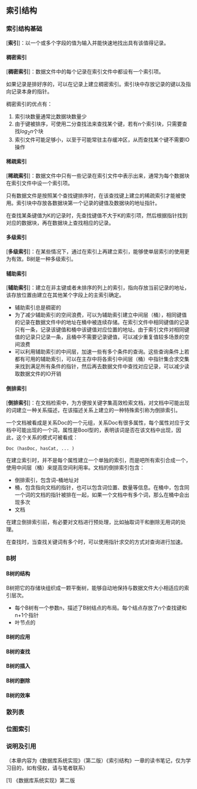 ## 索引结构

### 索引结构基础

[**索引**]：以一个或多个字段的值为输入并能快速地找出具有该值得记录。

#### 稠密索引

[**稠密索引**]：数据文件中的每个记录在索引文件中都设有一个索引项。

如果记录是排好序的，可以在记录上建立稠密索引。索引块中存放记录的键以及指向记录本身的指针。

稠密索引的优点有：

1. 索引块数量通常比数据块数量少
2. 由于键被排序，可使用二分查找法来查找某个键，若有n个索引块，只需要查找$log_2n$个块
3. 索引文件可能足够小，以至于可能常驻主存缓冲区，从而查找某个键不需要IO操作

#### 稀疏索引

[**稀疏索引**]：数据文件中只有一些记录在索引文件中表示出来，通常为每个数据块在索引文件中设一个索引项。

只有数据文件是按照某个查找键排序时，在该查找键上建立的稀疏索引才能被使用。索引块中存放各数据块第一个记录的键值及数据块的地址指针。

在查找某条键值为K的记录时，先查找键值不大于K的索引项，然后根据指针找到对应的数据块，再在数据块上查找相应的记录。

#### 多级索引

[**多级索引**]：在某些情况下，通过在索引上再建立索引，能够使单层索引的使用更为有效。B树是一种多级索引。

#### 辅助索引

[**辅助索引**]：建立在非主键或者未排序的列上的索引，指向存放当前记录的地址，该存放位置由建立在其他某个字段上的主索引确定。

- 辅助索引总是稠密的
- 为了减少辅助索引的空间浪费，可以为辅助索引建立中间层（桶），相同键值的记录在数据文件中的地址在桶中被连续存储。在索引文件中相同键值的记录只有一条，记录该键值和桶中该键值对应位置的地址。由于索引文件对相同键值的记录只记录一条，且桶中不需要记录键值，可以减少重复值较多场景的空间浪费
- 可以利用辅助索引的中间层，加速一些有多个条件的查询。这些查询条件上若都有可用的辅助索引，可以在主存中将各索引中间层（桶）中指针集合求交集来找到满足所有条件的指针，然后再去数据文件中查找对应记录，可以减少读取数据文件的IO开销

#### 倒排索引

[**倒排索引**]：在文档检索中，为方便按关键字集高效检索文档，对文档中可能出现的词建立一种关系描述，在该描述关系上建立的一种特殊索引称为倒排索引。

一个文档被看成是关系Doc的一个元组，关系Doc有很多属性，每个属性对应于文档中可能出现的一个词，属性是Bool型的，表明该词是否在该文档中出现，因此，这个关系的模式可被看成：

```
Doc (hasDoc, hasCat, ... )
```

在建立索引时，并不是每个属性建立一个单独的索引，而是吧所有索引合成一个，使用中间层（桶）来提高空间利用率。文档的倒排索引包含：

- 倒排索引，包含词-桶地址对
- 桶，包含指向文档的指针，也可以包含词位置、数量等信息。在桶中，包含同一个词的文档的指针被排在一起，如果一个文档中有多个词，那么在桶中会出现多次
- 文档

在建立倒排索引前，有必要对文档进行预处理，比如抽取词干和删除无用词的处理。

在查找时，当查找关键词有多个时，可以使用指针求交的方式对查询进行加速。

### B树

#### B树的结构

B树把它的存储块组织成一颗平衡树，能够自动地保持与数据文件大小相适应的索引层次。

- 每个B树有一个参数n，描述了B树结点的布局。每个结点存放了n个查找键和n+1个指针
- 叶节点的

#### B树的应用

#### B树的查找

#### B树的插入

#### B树的删除

#### B树的效率

### 散列表

### 位图索引

### 说明及引用

（本章内容为《数据库系统实现》（第二版）《索引结构》一章的读书笔记，仅为学习目的，如有侵权，请与笔者联系）

[1] 《数据库系统实现》第二版 
